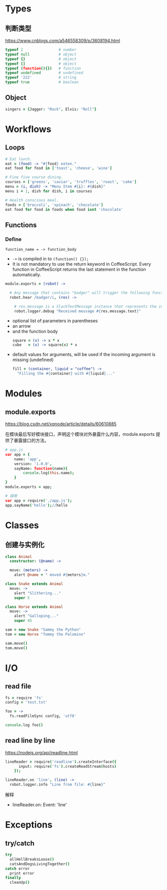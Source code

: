 # Types
## 判断类型
https://www.cnblogs.com/a546558309/p/3608194.html

```coffeescript
typeof 2                # number
typeof null             # object
typeof {}               # object
typeof []               # object
typeof (function(){})   # function
typeof undefined        # undefined
typeof '222'            # string
typeof true             # boolean
```

## Object
```coffeescript
singers = {Jagger: "Rock", Elvis: "Roll"}
```


# Workflows

## Loops
```coffeescript
# Eat lunch.
eat = (food) -> "#{food} eaten."
eat food for food in ['toast', 'cheese', 'wine']

# Fine five course dining.
courses = ['greens', 'caviar', 'truffles', 'roast', 'cake']
menu = (i, dish) -> "Menu Item #{i}: #{dish}" 
menu i + 1, dish for dish, i in courses

# Health conscious meal.
foods = ['broccoli', 'spinach', 'chocolate']
eat food for food in foods when food isnt 'chocolate'

```

## Functions
### Define
`function_name = -> function_body`

- `->` is compiled in to `(function() {});`
- It is not mandatory to use the return keyword in CoffeeScript. Every function in CoffeeScript returns the last statement in the function automatically.



```coffeescript
module.exports = (robot) ->

  # Any message that contains "badger" will trigger the following function
  robot.hear /badger/i, (res) ->

    # res.message is a SlackTextMessage instance that represents the incoming message Hubot just heard
    robot.logger.debug "Received message #{res.message.text}"
```
- optional list of parameters in parentheses
- an arrow
- and the function body
    ```coffeescript
    square = (x) -> x * x
    cube   = (x) -> square(x) * x
    ```
- default values for arguments, will be used if the incoming argument is missing (undefined)
    ```coffeescript
    fill = (container, liquid = "coffee") ->
      "Filling the #{container} with #{liquid}..."
    ```


# Modules
## module.exports
https://blog.csdn.net/xqnode/article/details/60610885

在模块最后写好模块接口，声明这个模块对外暴露什么内容，module.exports 提供了暴露接口的方法。
```coffeescript
# app.js
var app = {
	name: 'app',
	version: '1.0.0',
	sayName: function(name){
		console.log(this.name);
	}
}
module.exports = app;

# 调用
var app = require('./app.js');
app.sayName('hello');//hello
```


# Classes
## 创建与实例化
```coffeescript
class Animal
  constructor: (@name) ->

  move: (meters) ->
    alert @name + " moved #{meters}m."

class Snake extends Animal
  move: ->
    alert "Slithering..."
    super 5

class Horse extends Animal
  move: ->
    alert "Galloping..."
    super 45

sam = new Snake "Sammy the Python"
tom = new Horse "Tommy the Palomino"

sam.move()
tom.move()
```


# I/O
## read file
```coffeescript
fs = require 'fs'
config = 'test.txt'

foo = ->
  fs.readFileSync config, 'utf8'

console.log foo()
```

## read line by line
https://nodejs.org/api/readline.html

```coffeescript
lineReader = require('readline').createInterface({
      input: require('fs').createReadStream(hosts)
    });

lineReader.on 'line', (line) ->
  robot.logger.info "Line from file: #{line}"
```
解释
- lineReader.on: Event: 'line'

# Exceptions
## try/catch
```coffeescript
try
  allHellBreaksLoose()
  catsAndDogsLivingTogether()
catch error
  print error
finally
  cleanUp()
```



